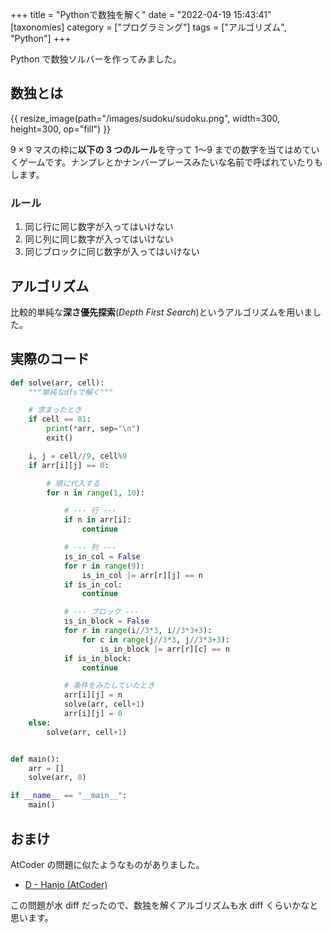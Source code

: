 +++
title = "Pythonで数独を解く"
date = "2022-04-19 15:43:41"
[taxonomies]
category = ["プログラミング"]
tags = ["アルゴリズム", "Python"]
+++

Python で数独ソルバーを作ってみました。

<!-- more-->

## 数独とは

{{ resize_image(path="/images/sudoku/sudoku.png", width=300, height=300, op="fill") }}

$9\times 9$ マスの枠に**以下の 3 つのルール**を守って $1〜9$ までの数字を当てはめていくゲームです。ナンプレとかナンバープレースみたいな名前で呼ばれていたりもします。

### ルール

1. 同じ行に同じ数字が入ってはいけない
1. 同じ列に同じ数字が入ってはいけない
1. 同じブロックに同じ数字が入ってはいけない

## アルゴリズム

比較的単純な**深さ優先探索**(_Depth First Search_)というアルゴリズムを用いました。

## 実際のコード

```python
def solve(arr, cell):
    """単純なdfsで解く"""

    # 求まったとき
    if cell == 81:
        print(*arr, sep="\n")
        exit()

    i, j = cell//9, cell%9
    if arr[i][j] == 0:

        # 順に代入する
        for n in range(1, 10):

            # --- 行 ---
            if n in arr[i]:
                continue

            # --- 列 ---
            is_in_col = False
            for r in range(9):
                is_in_col |= arr[r][j] == n
            if is_in_col:
                continue

            # --- ブロック ---
            is_in_block = False
            for r in range(i//3*3, i//3*3+3):
                for c in range(j//3*3, j//3*3+3):
                    is_in_block |= arr[r][c] == n
            if is_in_block:
                continue

            # 条件をみたしていたとき
            arr[i][j] = n
            solve(arr, cell+1)
            arr[i][j] = 0
    else:
        solve(arr, cell+1)


def main():
    arr = []
    solve(arr, 0)

if __name__ == "__main__":
    main()
```

## おまけ

AtCoder の問題に似たようなものがありました。

- [D - Hanjo (AtCoder)](https://atcoder.jp/contests/abc196/tasks/abc196_d)

この問題が水 diff だったので、数独を解くアルゴリズムも水 diff くらいかなと思います。
